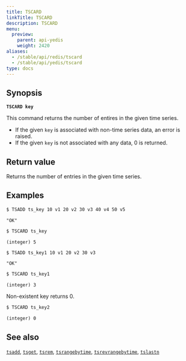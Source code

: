 ```yaml
---
title: TSCARD
linkTitle: TSCARD
description: TSCARD
menu:
  preview:
    parent: api-yedis
    weight: 2420
aliases:
  - /stable/api/redis/tscard
  - /stable/api/yedis/tscard
type: docs
---
```


## Synopsis

**`TSCARD key`**

This command returns the number of entires in the given time series.

- If the given `key` is associated with non-time series data, an error is raised.
- If the given `key` is not associated with any data, 0 is returned.

## Return value

Returns the number of entries in the given time series.

## Examples

```sh
$ TSADD ts_key 10 v1 20 v2 30 v3 40 v4 50 v5
```

```
"OK"
```

```sh
$ TSCARD ts_key
```

```
(integer) 5
```

```sh
$ TSADD ts_key1 10 v1 20 v2 30 v3
```

```
"OK"
```

```sh
$ TSCARD ts_key1
```

```
(integer) 3
```
Non-existent key returns 0.

```sh
$ TSCARD ts_key2
```

```
(integer) 0
```

## See also

[`tsadd`](../tsadd/), [`tsget`](../tsget/), [`tsrem`](../tsrem/),
[`tsrangebytime`](../tsrangebytime), [`tsrevrangebytime`](../tsrevrangebytime),
[`tslastn`](../tslastn)
